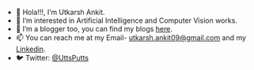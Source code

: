 - 👋 Hola!!!, I’m Utkarsh Ankit.
- 👀 I’m interested in Artificial Intelligence and Computer Vision works. 
- 🌱 I’m a blogger too, you can find my blogs [here](https://medium.com/@utkarsh.ankit09).
- 📫 You can reach me at my Email- utkarsh.ankit09@gmail.com and my [Linkedin](https://www.linkedin.com/in/utkarsh-ankit-802171181/).
- :bird: Twitter: [@UttsPutts](https://twitter.com/UttsPutts)

<!---
utk-ink/utk-ink is a ✨ special ✨ repository because its `README.md` (this file) appears on your GitHub profile.
You can click the Preview link to take a look at your changes.
--->

